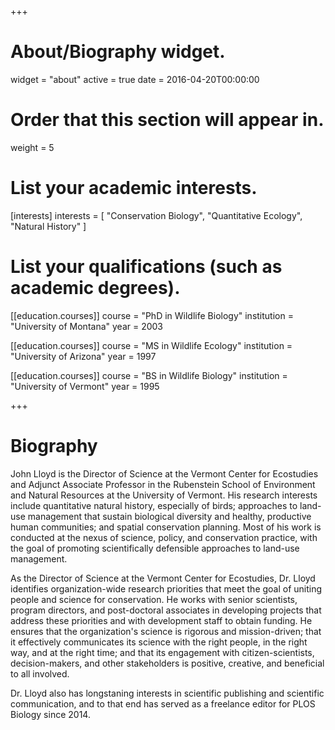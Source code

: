 +++
# About/Biography widget.
widget = "about"
active = true
date = 2016-04-20T00:00:00

# Order that this section will appear in.
weight = 5

# List your academic interests.
[interests]
  interests = [
    "Conservation Biology",
    "Quantitative Ecology",
    "Natural History"
  ]

# List your qualifications (such as academic degrees).
[[education.courses]]
  course = "PhD in Wildlife Biology"
  institution = "University of Montana"
  year = 2003

[[education.courses]]
  course = "MS in Wildlife Ecology"
  institution = "University of Arizona"
  year = 1997

[[education.courses]]
  course = "BS in Wildlife Biology"
  institution = "University of Vermont"
  year = 1995
 
+++

# Biography

John Lloyd is the Director of Science at the Vermont Center for Ecostudies and Adjunct Associate Professor in the Rubenstein School of Environment and Natural Resources at the University of Vermont. His research interests include quantitative natural history, especially of birds; approaches to land-use management that sustain biological diversity and healthy, productive human communities; and spatial conservation planning. Most of his work is conducted at the nexus of science, policy, and conservation practice, with the goal of promoting scientifically defensible approaches to land-use management.  

As the Director of Science at the Vermont Center for Ecostudies, Dr. Lloyd identifies organization-wide research priorities that meet the goal of uniting people and science for conservation. He works with senior scientists, program directors, and post-doctoral associates in developing projects that address these priorities and with development staff to obtain funding. He ensures that the organization's science is rigorous and mission-driven; that it effectively communicates its science with the right people, in the right way, and at the right time; and that its engagement with citizen-scientists, decision-makers, and other stakeholders is positive, creative, and beneficial to all involved. 

Dr. Lloyd also has longstaning interests in scientific publishing and scientific communication, and to that end has served as a freelance editor for PLOS Biology since 2014.
